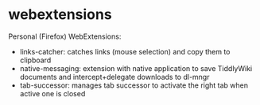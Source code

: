 # webextensions
Personal (Firefox) WebExtensions:
* links-catcher: catches links (mouse selection) and copy them to clipboard
* native-messaging: extension with native application to save TiddlyWiki documents and intercept+delegate downloads to dl-mngr
* tab-successor: manages tab successor to activate the right tab when active one is closed
